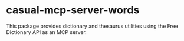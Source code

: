 # casual-mcp-server-words

This package provides dictionary and thesaurus utilities using the Free Dictionary API as an MCP server.